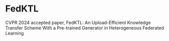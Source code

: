 # FedKTL
CVPR 2024 accepted paper, FedKTL: An Upload-Efficient Knowledge Transfer Scheme With a Pre-trained Generator in Heterogeneous Federated Learning
